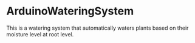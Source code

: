 # ArduinoWateringSystem
This is a watering system that automatically waters plants based on their moisture level at root level.